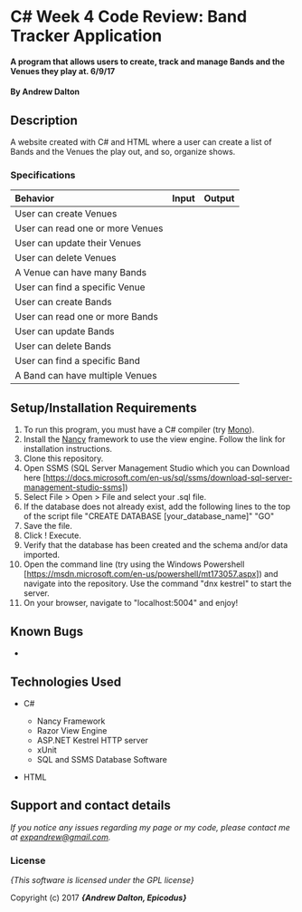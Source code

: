 # C# Week 4 Code Review: Band Tracker Application

#### A program that allows users to create, track and manage Bands and the Venues they play at. 6/9/17

#### By **Andrew Dalton**

## Description

A website created with C# and HTML where a user can create a list of Bands and the Venues the play out, and so, organize shows.


### Specifications
| Behavior | Input | Output |
| :------- | :---- | :----- |
| User can create Venues |
| User can read one or more Venues |
| User can update their Venues |
| User can delete Venues |
| A Venue can have many Bands |
| User can find a specific Venue |
| User can create Bands |
| User can read one or more Bands |
| User can update Bands |
| User can delete Bands |
| User can find a specific Band |
| A Band can have multiple Venues |

## Setup/Installation Requirements

1. To run this program, you must have a C# compiler (try [Mono](http://www.mono-project.com)).
2. Install the [Nancy](http://nancyfx.org/) framework to use the view engine. Follow the link for installation instructions.
3. Clone this repository.
4. Open SSMS (SQL Server Management Studio which you can Download here [https://docs.microsoft.com/en-us/sql/ssms/download-sql-server-management-studio-ssms])
5. Select File > Open > File and select your .sql file.
6. If the database does not already exist, add the following lines to the top of the script file "CREATE DATABASE [your_database_name]" "GO"
7. Save the file.
8. Click ! Execute.
9. Verify that the database has been created and the schema and/or data imported.
10. Open the command line (try using the Windows Powershell [https://msdn.microsoft.com/en-us/powershell/mt173057.aspx]) and navigate into the repository. Use the command "dnx kestrel" to start the server.
11. On your browser, navigate to "localhost:5004" and enjoy!

## Known Bugs
*

## Technologies Used
* C#
  * Nancy Framework
  * Razor View Engine
  * ASP.NET Kestrel HTTP server
  * xUnit
  * SQL and SSMS Database Software

* HTML

## Support and contact details

_If you notice any issues regarding my page or my code, please contact me at expandrew@gmail.com._

### License

*{This software is licensed under the GPL license}*

Copyright (c) 2017 **_{Andrew Dalton, Epicodus}_**
